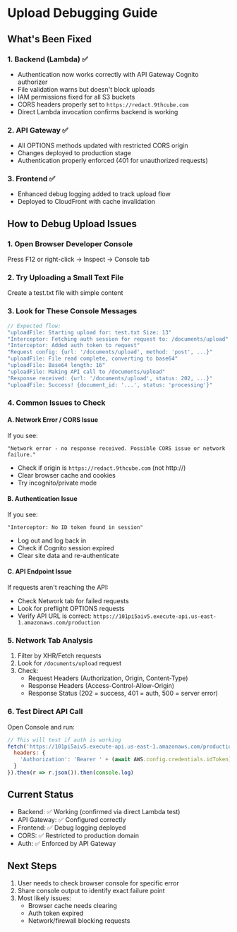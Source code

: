 # Upload Debugging Guide

## What's Been Fixed

### 1. Backend (Lambda) ✅
- Authentication now works correctly with API Gateway Cognito authorizer
- File validation warns but doesn't block uploads
- IAM permissions fixed for all S3 buckets
- CORS headers properly set to `https://redact.9thcube.com`
- Direct Lambda invocation confirms backend is working

### 2. API Gateway ✅
- All OPTIONS methods updated with restricted CORS origin
- Changes deployed to production stage
- Authentication properly enforced (401 for unauthorized requests)

### 3. Frontend ✅
- Enhanced debug logging added to track upload flow
- Deployed to CloudFront with cache invalidation

## How to Debug Upload Issues

### 1. Open Browser Developer Console
Press F12 or right-click → Inspect → Console tab

### 2. Try Uploading a Small Text File
Create a test.txt file with simple content

### 3. Look for These Console Messages

```javascript
// Expected flow:
"uploadFile: Starting upload for: test.txt Size: 13"
"Interceptor: Fetching auth session for request to: /documents/upload"
"Interceptor: Added auth token to request"
"Request config: {url: '/documents/upload', method: 'post', ...}"
"uploadFile: File read complete, converting to base64"
"uploadFile: Base64 length: 16"
"uploadFile: Making API call to /documents/upload"
"Response received: {url: '/documents/upload', status: 202, ...}"
"uploadFile: Success! {document_id: '...', status: 'processing'}"
```

### 4. Common Issues to Check

#### A. Network Error / CORS Issue
If you see:
```
"Network error - no response received. Possible CORS issue or network failure."
```
- Check if origin is `https://redact.9thcube.com` (not http://)
- Clear browser cache and cookies
- Try incognito/private mode

#### B. Authentication Issue
If you see:
```
"Interceptor: No ID token found in session"
```
- Log out and log back in
- Check if Cognito session expired
- Clear site data and re-authenticate

#### C. API Endpoint Issue
If requests aren't reaching the API:
- Check Network tab for failed requests
- Look for preflight OPTIONS requests
- Verify API URL is correct: `https://101pi5aiv5.execute-api.us-east-1.amazonaws.com/production`

### 5. Network Tab Analysis
1. Filter by XHR/Fetch requests
2. Look for `/documents/upload` request
3. Check:
   - Request Headers (Authorization, Origin, Content-Type)
   - Response Headers (Access-Control-Allow-Origin)
   - Response Status (202 = success, 401 = auth, 500 = server error)

### 6. Test Direct API Call
Open Console and run:
```javascript
// This will test if auth is working
fetch('https://101pi5aiv5.execute-api.us-east-1.amazonaws.com/production/user/files', {
  headers: {
    'Authorization': 'Bearer ' + (await AWS.config.credentials.idToken)
  }
}).then(r => r.json()).then(console.log)
```

## Current Status
- Backend: ✅ Working (confirmed via direct Lambda test)
- API Gateway: ✅ Configured correctly
- Frontend: ✅ Debug logging deployed
- CORS: ✅ Restricted to production domain
- Auth: ✅ Enforced by API Gateway

## Next Steps
1. User needs to check browser console for specific error
2. Share console output to identify exact failure point
3. Most likely issues:
   - Browser cache needs clearing
   - Auth token expired
   - Network/firewall blocking requests